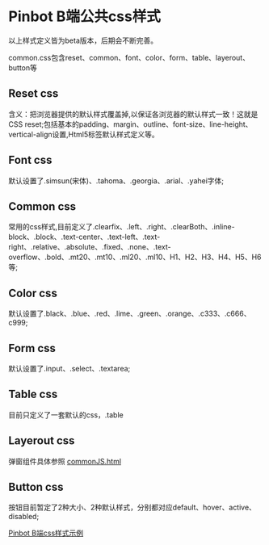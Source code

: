 # Pinbot B端公共css样式

>
以上样式定义皆为beta版本，后期会不断完善。
>
common.css包含reset、common、font、color、form、table、layerout、button等

## Reset css
含义：把浏览器提供的默认样式覆盖掉,以保证各浏览器的默认样式一致！这就是CSS reset;包括基本的padding、margin、outline、font-size、line-height、vertical-align设置,Html5标签默认样式定义等。

## Font css
默认设置了.simsun(宋体)、.tahoma、.georgia、.arial、.yahei字体;

## Common css
常用的css样式,目前定义了.clearfix、.left、.right、.clearBoth、.inline-block、.block、.text-center、.text-left、.text-right、.relative、.absolute、.fixed、.none、.text-overflow、.bold、.mt20、.mt10、.ml20、.ml10、H1、H2、H3、H4、H5、H6等;

## Color css
默认设置了.black、.blue、.red、.lime、.green、.orange、.c333、.c666、c999;

## Form css
默认设置了.input、.select、.textarea;

## Table css
目前只定义了一套默认的css，.table

## Layerout css
弹窗组件具体参照 [commonJS.html](https://github.com/Andyczc/PinbotFED/blob/master/test/commonJS.html)

## Button css
按钮目前暂定了2种大小、2种默认样式，分别都对应default、hover、active、disabled;

>
[Pinbot B端css样式示例](https://github.com/Andyczc/PinbotFED/blob/master/test/b_commonCss.html)
